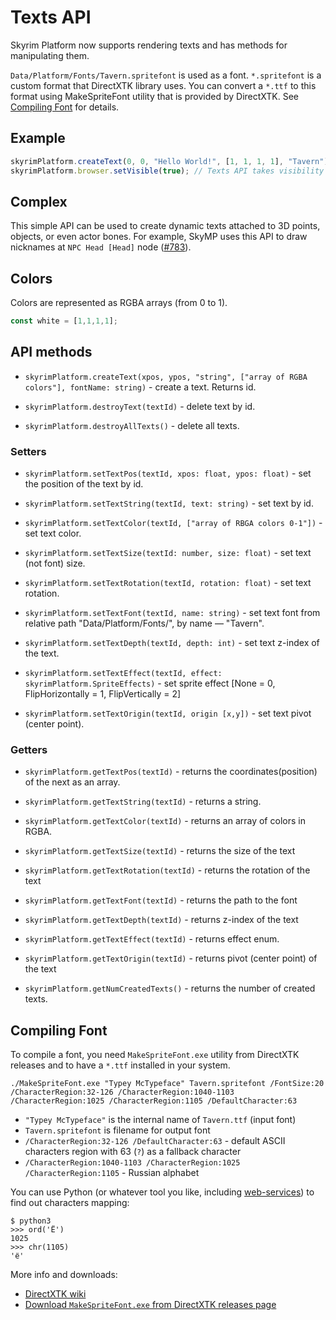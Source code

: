 # Texts API

Skyrim Platform now supports rendering texts and has methods for manipulating them.

`Data/Platform/Fonts/Tavern.spritefont` is used as a font.
`*.spritefont` is a custom format that DirectXTK library uses.
You can convert a `*.ttf` to this format using MakeSpriteFont utility that is
provided by DirectXTK. See [Compiling Font](#compiling-font) for details.

## Example

```typescript
skyrimPlatform.createText(0, 0, "Hello World!", [1, 1, 1, 1], "Tavern"),; // 0,0 is top left. Non-ASCII character are not yet supported.
skyrimPlatform.browser.setVisible(true); // Texts API takes visibility flag from the browser
```

## Complex

This simple API can be used to create dynamic texts attached to 3D points, objects, or even actor bones.
For example, SkyMP uses this API to draw nicknames  at `NPC Head [Head]` node
([#783](https://github.com/skyrim-multiplayer/skymp/pull/783/files)).

## Colors

Colors are represented as RGBA arrays (from 0 to 1).

```typescript
const white = [1,1,1,1];
```

## API methods

- ```skyrimPlatform.createText(xpos, ypos, "string", ["array of RGBA colors"], fontName: string)``` - create a text.
Returns id.

- ```skyrimPlatform.destroyText(textId)``` - delete text by id.
- ```skyrimPlatform.destroyAllTexts()``` - delete all texts.

### Setters

- ```skyrimPlatform.setTextPos(textId, xpos: float, ypos: float)``` - set the position of the text by id.

- ```skyrimPlatform.setTextString(textId, text: string)``` - set text by id.

- ```skyrimPlatform.setTextColor(textId, ["array of RBGA colors 0-1"])``` - set text color.

- ```skyrimPlatform.setTextSize(textId: number, size: float)``` - set text (not font) size.

- ```skyrimPlatform.setTextRotation(textId, rotation: float)``` - set text rotation.

- ```skyrimPlatform.setTextFont(textId, name: string)``` - set text font from relative path "Data/Platform/Fonts/", by name — "Tavern".

- ```skyrimPlatform.setTextDepth(textId, depth: int)``` - set text z-index of the text.

- ```skyrimPlatform.setTextEffect(textId, effect: skyrimPlatform.SpriteEffects)``` - set sprite effect [None = 0, FlipHorizontally = 1, FlipVertically = 2]

- ```skyrimPlatform.setTextOrigin(textId, origin [x,y])``` - set text pivot (center point).

### Getters

- ```skyrimPlatform.getTextPos(textId)``` - returns the coordinates(position) of the next as an array.

- ```skyrimPlatform.getTextString(textId)``` - returns a string.

- ```skyrimPlatform.getTextColor(textId)``` - returns an array of colors in RGBA.

- ```skyrimPlatform.getTextSize(textId)``` - returns the size of the text

- ```skyrimPlatform.getTextRotation(textId)``` - returns the rotation of the text

- ```skyrimPlatform.getTextFont(textId)``` - returns the path to the font

- ```skyrimPlatform.getTextDepth(textId)``` - returns z-index of the text

- ```skyrimPlatform.getTextEffect(textId)``` - returns effect enum.

- ```skyrimPlatform.getTextOrigin(textId)``` - returns pivot (center point) of the text

- ```skyrimPlatform.getNumCreatedTexts()``` - returns the number of created texts.

## Compiling Font

To compile a font, you need `MakeSpriteFont.exe` utility from DirectXTK releases
and to have a `*.ttf` installed in your system.

```
./MakeSpriteFont.exe "Typey McTypeface" Tavern.spritefont /FontSize:20 /CharacterRegion:32-126 /CharacterRegion:1040-1103 /CharacterRegion:1025 /CharacterRegion:1105 /DefaultCharacter:63
```

- `"Typey McTypeface"` is the internal name of `Tavern.ttf` (input font)
- `Tavern.spritefont` is filename for output font
- `/CharacterRegion:32-126 /DefaultCharacter:63` - default ASCII characters region with 63 (`?`) as a fallback character
- `/CharacterRegion:1040-1103 /CharacterRegion:1025 /CharacterRegion:1105` - Russian alphabet

You can use Python (or whatever tool you like, including
[web-services](https://onlineutf8tools.com/convert-utf8-to-code-points))
to find out characters mapping:

```
$ python3
>>> ord('Ё')
1025
>>> chr(1105)
'ё'
```

More info and downloads:

- [DirectXTK wiki](https://github.com/microsoft/DirectXTK/wiki/MakeSpriteFont)
- [Download `MakeSpriteFont.exe` from DirectXTK releases page](https://github.com/microsoft/DirectXTK/releases)